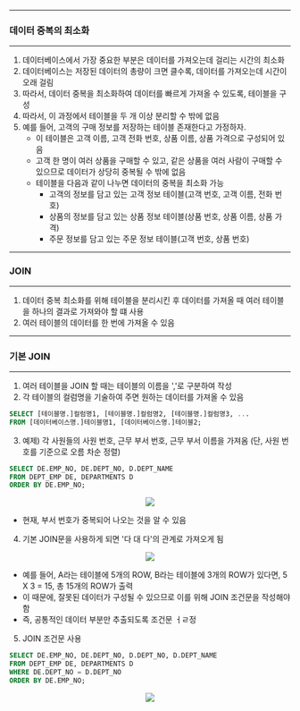 -----
### 데이터 중복의 최소화
-----
1. 데이터베이스에서 가장 중요한 부분은 데이터를 가져오는데 걸리는 시간의 최소화
2. 데이터베이스는 저장된 데이터의 총량이 크면 클수록, 데이터를 가져오는데 시간이 오래 걸림
3. 따라서, 데이터 중복을 최소화하여 데이터를 빠르게 가져올 수 있도록, 테이블을 구성
4. 따라서, 이 과정에서 테이블을 두 개 이상 분리할 수 밖에 없음
5. 예를 들어, 고객의 구매 정보를 저장하는 테이블 존재한다고 가정하자.
   - 이 테이블은 고객 이름, 고객 전화 번호, 상품 이름, 상품 가격으로 구성되어 있음
   - 고객 한 명이 여러 상품을 구매할 수 있고, 같은 상품을 여러 사람이 구매할 수 있으므로 데이터가 상당히 중복될 수 밖에 없음
   - 테이블을 다음과 같이 나누면 데이터의 중복을 최소화 가능
     + 고객의 정보를 담고 있는 고객 정보 테이블(고객 번호, 고객 이름, 전화 번호)
     + 상품의 정보를 담고 있는 상품 정보 테이블(상품 번호, 상품 이름, 상품 가격)
     + 주문 정보를 담고 있는 주문 정보 테이블(고객 번호, 상품 번호)
    
-----
### JOIN
-----
1. 데이터 중복 최소화를 위해 테이블을 분리시킨 후 데이터를 가져올 때 여러 테이블을 하나의 결과로 가져와야 할 떄 사용
2. 여러 테이블의 데이터를 한 번에 가져올 수 있음

-----
### 기본 JOIN
-----
1. 여러 테이블을 JOIN 할 때는 테이블의 이름을 ','로 구분하여 작성
2. 각 테이블의 컬럼명을 기술하여 주면 원하는 데이터를 가져올 수 있음
```sql
SELECT [테이블명.]컬럼명1, [테이블명.]컬럼명2, [테이블명.]컬럼명3, ...
FROM [데이터베이스명.]테이블명1, [데이터베이스명.]테이블2;
```

3. 예제) 각 사원들의 사원 번호, 근무 부서 번호, 근무 부서 이름을 가져옴 (단, 사원 번호를 기준으로 오름 차순 정렬)
```sql
SELECT DE.EMP_NO, DE.DEPT_NO, D.DEPT_NAME
FROM DEPT_EMP DE, DEPARTMENTS D
ORDER BY DE.EMP_NO;
```
<div align="center">
<img src="https://github.com/sooyounghan/Java/assets/34672301/3add8ec8-59d0-4f8e-a424-2f15c1e53422">
</div> 

  - 현재, 부서 번호가 중복되어 나오는 것을 알 수 있음

4. 기본 JOIN문을 사용하게 되면 '다 대 다'의 관계로 가져오게 됨
<div align="center">
<img src="https://github.com/sooyounghan/Java/assets/34672301/bd0a5060-822b-4c27-b9b9-da275cb1fe81">
</div> 

   - 예를 들어, A라는 테이블에 5개의 ROW, B라는 테이블에 3개의 ROW가 있다면, 5 X 3 = 15, 총 15개의 ROW가 출력
   - 이 때문에, 잘못된 데이터가 구성될 수 있으므로 이를 위해 JOIN 조건문을 작성해야함
   - 즉, 공통적인 데이터 부분만 추출되도록 조건문 ㅓㄹ정

5. JOIN 조건문 사용
```sql
SELECT DE.EMP_NO, DE.DEPT_NO, D.DEPT_NO, D.DEPT_NAME
FROM DEPT_EMP DE, DEPARTMENTS D
WHERE DE.DEPT_NO = D.DEPT_NO
ORDER BY DE.EMP_NO;
```
<div align="center">
<img src="https://github.com/sooyounghan/Java/assets/34672301/26e123db-8685-4552-a2a0-a5e1c3194b60">
</div>
